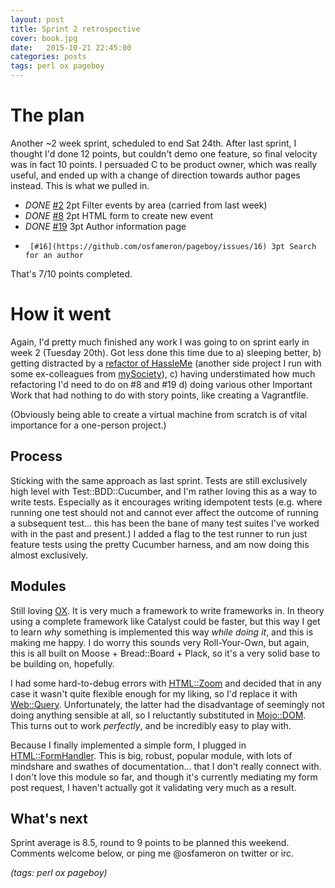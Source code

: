 ```yaml
---
layout: post
title: Sprint 2 retrospective
cover: book.jpg
date:   2015-10-21 22:45:00
categories: posts
tags: perl ox pageboy
---
```


# The plan

Another ~2 week sprint, scheduled to end Sat 24th.  After last sprint, I
thought I'd done 12 points, but couldn't demo one feature, so final velocity
was in fact 10 points.  I persuaded C to be product owner, which was really
useful, and ended up with a change of direction towards author pages instead.
This is what we pulled in.

 - *DONE*  [#2](https://github.com/osfameron/pageboy/issues/19) 2pt Filter events by area (carried from last week)
 - *DONE*  [#8](https://github.com/osfameron/pageboy/issues/8) 2pt HTML form to create new event
 - *DONE* [#19](https://github.com/osfameron/pageboy/issues/19) 3pt Author information page
 -      [#16](https://github.com/osfameron/pageboy/issues/16) 3pt Search for an author

That's 7/10 points completed.

# How it went

Again, I'd pretty much finished any work I was going to on sprint early in week
2 (Tuesday 20th).  Got less done this time due to a) sleeping better, b)
getting distracted by a [refactor of HassleMe](https://github.com/HassleMe/hassleme/pull/1)
(another side project I run with some ex-colleagues from [mySociety](https://www.mysociety.org/)),
c) having understimated how much refactoring I'd need to do on #8 and #19
d) doing various other Important Work that had nothing to do with story points,
like creating a Vagrantfile.

(Obviously being able to create a virtual machine from scratch is of vital importance
for a one-person project.)

## Process

Sticking with the same approach as last sprint.  Tests are still exclusively
high level with Test::BDD::Cucumber, and I'm rather loving this as a way to
write tests.  Especially as it encourages writing idempotent tests (e.g.
where running one test should not and cannot ever affect the outcome of
running a subsequent test... this has been the bane of many test suites I've
worked with in the past and present.)  I added a flag to the test runner to
run just feature tests using the pretty Cucumber harness, and am now doing
this almost exclusively.

## Modules

Still loving [OX](https://metacpan.org/pod/OX).  It is very much a framework
to write frameworks in.  In theory using a complete framework like Catalyst
could be faster, but this way I get to learn _why_ something is implemented
this way _while doing it_, and this is making me happy.  I do worry this sounds
very Roll-Your-Own, but again, this is all built on Moose + Bread::Board +
Plack, so it's a very solid base to be building on, hopefully.

I had some hard-to-debug errors with
[HTML::Zoom](https://metacpan.org/pod/HTML::Zoom) and decided that in any case
it wasn't quite flexible enough for my liking, so I'd replace it with
[Web::Query](https://metacpan.org/pod/Web::Query).  Unfortunately, the latter
had the disadvantage of seemingly not doing anything sensible at all, so I
reluctantly substituted in [Mojo::DOM](https://metacpan.org/pod/Mojo::DOM).
This turns out to work _perfectly_, and be incredibly easy to play with.

Because I finally implemented a simple form, I plugged in
[HTML::FormHandler](https://metacpan.org/pod/HTML::FormHandler).  This is big,
robust, popular module, with lots of mindshare and swathes of documentation...
that I don't really connect with.  I don't love this module so far, and though
it's currently mediating my form post request, I haven't actually got it
validating very much as a result.

## What's next

Sprint average is 8.5, round to 9 points to be planned this weekend.
Comments welcome below, or ping me @osfameron on twitter or irc.

_(tags: perl ox pageboy)_
